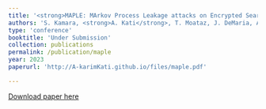 ```yaml
---
title: '<strong>MAPLE: MArkov Process Leakage attacks on Encrypted Search</strong>'
authors: 'S. Kamara, <strong>A. Kati</strong>, T. Moataz, J. DeMaria, A. Park and A. Treiber'
type: 'conference'
booktitle: 'Under Submission'
collection: publications
permalink: /publication/maple
year: 2023
paperurl: 'http://A-karimKati.github.io/files/maple.pdf'

---
```


[Download paper here](http://A-karimKati.github.io/files/maple.pdf)
